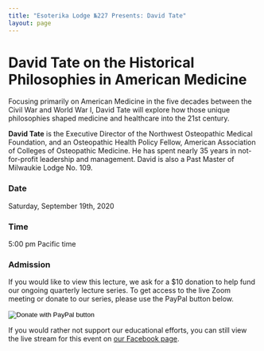 ```yaml
---
title: "Esoterika Lodge №227 Presents: David Tate"
layout: page
---
```


# David Tate on the Historical Philosophies in American Medicine

Focusing primarily on American Medicine in the five decades between
the Civil War and World War I, David Tate will explore how those
unique philosophies shaped medicine and healthcare into the 21st
century. 

**David Tate** is the Executive Director of the Northwest
Osteopathic Medical Foundation, and an Osteopathic
Health Policy Fellow, American Association of Colleges
of Osteopathic Medicine. He has spent nearly 35 years
in not-for-profit leadership and management. David is
also a Past Master of Milwaukie Lodge No. 109.

### Date
Saturday, September 19th, 2020 

### Time
5:00 pm Pacific time

### Admission

If you would like to view this lecture, we ask for a $10 donation to
help fund our ongoing quarterly lecture series. To get access to the
live Zoom meeting or donate to our series, please use the PayPal
button below.

<form action="https://www.paypal.com/cgi-bin/webscr" method="post" target="_top">
<input type="hidden" name="cmd" value="_s-xclick" />
<input type="hidden" name="hosted_button_id" value="4EZPSAQGP84FU" />
<input type="image" src="https://www.paypalobjects.com/en_US/i/btn/btn_donateCC_LG.gif" border="0" name="submit" title="PayPal - The safer, easier way to pay online!" alt="Donate with PayPal button" />
<img alt="" border="0" src="https://www.paypal.com/en_US/i/scr/pixel.gif" width="1" height="1" />
</form>

If you would rather not support our educational efforts, you can still
view the live stream for this event on
[our Facebook page](https://facebook.com/esoterikalodge.oregon/). 
